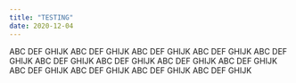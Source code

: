 ```yaml
---
title: "TESTING"
date: 2020-12-04
---
```


ABC DEF GHIJK ABC DEF GHIJK ABC DEF GHIJK ABC DEF GHIJK ABC DEF GHIJK ABC DEF GHIJK ABC DEF GHIJK ABC DEF GHIJK ABC DEF GHIJK ABC DEF GHIJK ABC DEF GHIJK ABC DEF GHIJK ABC DEF GHIJK
